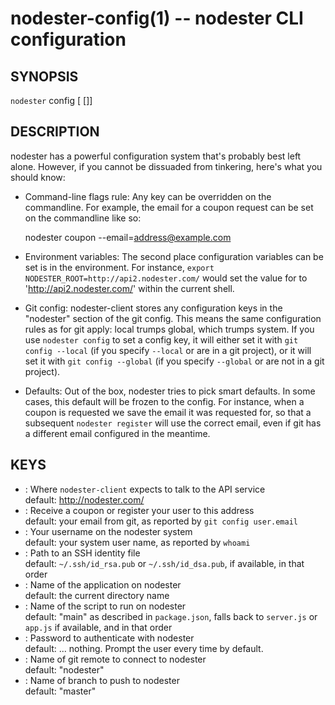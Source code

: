 nodester-config(1) -- nodester CLI configuration
================================================

## SYNOPSIS

`nodester` config [<key> [<value>]]

## DESCRIPTION

nodester has a powerful configuration system that's probably best
left alone. However, if you cannot be dissuaded from tinkering, here's
what you should know:

* Command-line flags rule:
  Any key can be overridden on the commandline. For example, the email
  for a coupon request can be set on the commandline like so:

    nodester coupon --email=address@example.com

* Environment variables:
  The second place configuration variables can be set is in the environment.
  For instance, `export NODESTER_ROOT=http://api2.nodester.com/` would set
  the value for <root> to 'http://api2.nodester.com/' within the current shell.

* Git config:
  nodester-client stores any configuration keys in the "nodester" section of
  the git config. This means the same configuration rules as for git apply: local
  trumps global, which trumps system. If you use `nodester config` to set a
  config key, it will either set it with `git config --local` (if you specify
  `--local` or are in a git project), or it will set it with `git config --global`
  (if you specify `--global` or are not in a git project).

* Defaults:
  Out of the box, nodester tries to pick smart defaults. In some cases, this default
  will be frozen to the config. For instance, when a coupon is requested we save the
  email it was requested for, so that a subsequent `nodester register` will use the
  correct email, even if git has a different email configured in the meantime.

## KEYS

* <root>:
  Where `nodester-client` expects to talk to the API service  
  default: http://nodester.com/
* <email>:
  Receive a coupon or register your user to this address  
  default: your email from git, as reported by `git config user.email`
* <user>:
  Your username on the nodester system  
  default: your system user name, as reported by `whoami`
* <key>:
  Path to an SSH identity file  
  default: `~/.ssh/id_rsa.pub` or `~/.ssh/id_dsa.pub`, if available, in that order
* <app>:
  Name of the application on nodester  
  default: the current directory name
* <start>:
  Name of the script to run on nodester  
  default: "main" as described in `package.json`, falls back to `server.js` or `app.js` if available, and in that order
* <pass>:
  Password to authenticate with nodester  
  default: ... nothing. Prompt the user every time by default.
* <remote>:
  Name of git remote to connect to nodester  
  default: "nodester"
* <branch>:
  Name of branch to push to nodester  
  default: "master"
